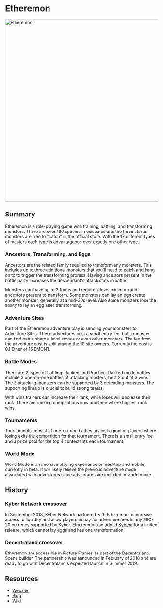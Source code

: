 # Etheremon

<img src="https://www.etheremon.com/assets/images/banner_facebook.png" alt="Etheremon" width="600" />

## Summary

Etheremon is a role-playing game with training, battling, and transforming monsters. There are over 160 species in existence and the three starter monsters are free to "catch" in the official store. With the 17 different types of mosters each type is advantageous over exactly one other type.

### Ancestors, Transforming, and Eggs

Ancestors are the related family required to transform any monsters. This includes up to three additional monsters that you'll need to catch and hang on to to trigger the transforming proress. Having ancestors present in the battle party increases the descendant's attack stats in battle.

Monsters can have up to 3 forms and require a level minimum and ancestors present to transform. Some monsters can lay an egg create another monster, generally at a mid-30s level. Also some monsters lose the ability to lay an egg after transforming.

### Adventure Sites

Part of the Etheremon adventure play is sending your monsters to Adventure Sites. These adventures cost a small entry fee, but a monster can find battle shards, level stones or even other monsters. The fee from the adventure cost is split among the 10 site owners. Currently the cost is 0.1 Ether or 15 EMONT. 

### Battle Modes

There are 2 types of battling: Ranked and Practice. Ranked mode battles include 3 one-on-one battles of attacking mosters, best 2 out of 3 wins. The 3 attacking monsters can be supported by 3 defending monsters. The supporting lineup is crucial to build strong teams.

With wins trainers can increase their rank, while loses will decrease their rank. There are ranking competitions now and then where highest rank wins.

### Tournaments

Tournaments consist of one-on-one battles against a pool of players where losing exits the competition for that tournament. There is a small entry fee and a prize pool for the top 4 contestants each tournament.

### World Mode

World Mode is an imersive playing experience on desktop and mobile, currently in beta. It will likely relieve the previous adventure mode associated with adventures since adventures are included in world mode.

## History

### Kyber Network crossover

In September 2018, Kyber Network partnered with Etheremon to increase access to liquidity and allow players to pay for adventure fees in any ERC-20 currency supported by Kyber. Etheremon also added [Kybera](https://www.etheremon.com/mons/159) for a limited release, which cannot lay eggs and has one transformation. 

### Decentraland crossover

Etheremon are accessible in Picture Frames as part of the [Decentraland](https://docs.ethhub.io/built-on-ethereum/collectables/decentraland/) Scene builder. The partnership was announced in February of 2018 and are ready to go with Decentraland's expected launch in Summer 2019.

## Resources

 * [Website](https://www.etheremon.com)
 * [Blog](https://medium.com/etheremon)
 * [Wiki](https://etheremon.gamepedia.com/Etheremon_Wiki)
